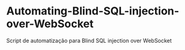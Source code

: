 # Automating-Blind-SQL-injection-over-WebSocket
Script de automatização para Blind SQL injection over WebSocket
